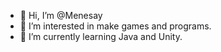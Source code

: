 - 👋 Hi, I’m @Menesay
- 👀 I’m interested in make games and programs.
- 🌱 I’m currently learning Java and Unity.

